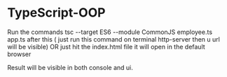 # TypeScript-OOP
Run the commands
tsc --target ES6 --module CommonJS employee.ts app.ts
after this ( just run this command on terminal http-server then u url will be visible) OR just hit the index.html file it will open in the default browser

Result will be visible in both console and ui.
